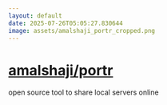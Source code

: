 ```yaml
---
layout: default
date: 2025-07-26T05:05:27.830644
image: assets/amalshaji_portr_cropped.png
---
```


# [amalshaji/portr](https://github.com/amalshaji/portr)

open source tool to share local servers online
